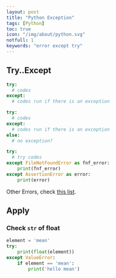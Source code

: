 ```yaml
---
layout: post
title: "Python Exception"
tags: [Python]
toc: true
icon: "/img/about/python.svg"
notfull: 1
keywords: "error except try"
---
```


## Try..Except

~~~ python
try:
  # codes
except:
  # codes run if there is an exception
~~~

<div class="col-2-equal">

~~~ python
try:
  # codes
except:
  # codes run if there is an exception
else:
  # no exception?
~~~

~~~ python
try:
  # try codes
except FileNotFoundError as fnf_error:
    print(fnf_error)
except AssertionError as error:
    print(error)
~~~
</div>

Other Errors, check [this list](https://docs.python.org/3/library/exceptions.html).

## Apply

### Check `str` of float

~~~ python
element = 'mean'
try:
    print(float(element))
except ValueError:
    if element == 'mean':
        print('hello mean')
~~~